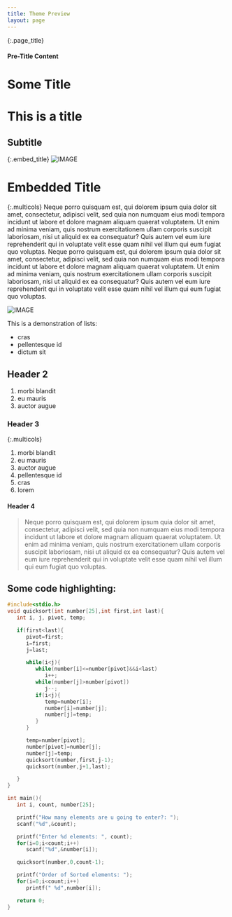 ```yaml
---
title: Theme Preview
layout: page
---
```


{:.page_title}
#### Pre-Title Content
# Some Title

# This is a title
## Subtitle

{:.embed_title}
![IMAGE](https://images.unsplash.com/photo-1554296048-b59c9fca4857?ixlib=rb-1.2.1&ixid=eyJhcHBfaWQiOjEyMDd9&auto=format&fit=crop&w=1966&q=80)
<h1>Embedded Title</h1>

{:.multicols}
Neque porro quisquam est, qui dolorem ipsum quia dolor sit amet, consectetur, adipisci velit, sed quia non numquam eius modi tempora incidunt ut labore et dolore magnam aliquam quaerat voluptatem. Ut enim ad minima veniam, quis nostrum exercitationem ullam corporis suscipit laboriosam, nisi ut aliquid ex ea consequatur? Quis autem vel eum iure reprehenderit qui in voluptate velit esse quam nihil vel illum qui eum fugiat quo voluptas.
Neque porro quisquam est, qui dolorem ipsum quia dolor sit amet, consectetur, adipisci velit, sed quia non numquam eius modi tempora incidunt ut labore et dolore magnam aliquam quaerat voluptatem. Ut enim ad minima veniam, quis nostrum exercitationem ullam corporis suscipit laboriosam, nisi ut aliquid ex ea consequatur? Quis autem vel eum iure reprehenderit qui in voluptate velit esse quam nihil vel illum qui eum fugiat quo voluptas.

![IMAGE](https://images.unsplash.com/photo-1576135045823-8c8f07ed7ee2?ixlib=rb-1.2.1&ixid=eyJhcHBfaWQiOjEyMDd9&auto=format&fit=crop&w=991&q=80)

This is a demonstration of lists:

* cras
* pellentesque id
* dictum sit

## Header 2

1. morbi blandit
2. eu mauris
3. auctor augue

### Header 3

{:.multicols}
1. morbi blandit
2. eu mauris
3. auctor augue
4. pellentesque id
5. cras
6. lorem

#### Header 4

> Neque porro quisquam est, qui dolorem ipsum quia dolor sit amet, consectetur, adipisci velit, sed quia non numquam eius modi tempora incidunt ut labore et dolore magnam aliquam quaerat voluptatem. Ut enim ad minima veniam, quis nostrum exercitationem ullam corporis suscipit laboriosam, nisi ut aliquid ex ea consequatur? Quis autem vel eum iure reprehenderit qui in voluptate velit esse quam nihil vel illum qui eum fugiat quo voluptas.

## Some code highlighting:

```c
#include<stdio.h>
void quicksort(int number[25],int first,int last){
   int i, j, pivot, temp;

   if(first<last){
      pivot=first;
      i=first;
      j=last;

      while(i<j){
         while(number[i]<=number[pivot]&&i<last)
            i++;
         while(number[j]>number[pivot])
            j--;
         if(i<j){
            temp=number[i];
            number[i]=number[j];
            number[j]=temp;
         }
      }

      temp=number[pivot];
      number[pivot]=number[j];
      number[j]=temp;
      quicksort(number,first,j-1);
      quicksort(number,j+1,last);

   }
}

int main(){
   int i, count, number[25];

   printf("How many elements are u going to enter?: ");
   scanf("%d",&count);

   printf("Enter %d elements: ", count);
   for(i=0;i<count;i++)
      scanf("%d",&number[i]);

   quicksort(number,0,count-1);

   printf("Order of Sorted elements: ");
   for(i=0;i<count;i++)
      printf(" %d",number[i]);

   return 0;
}
```
